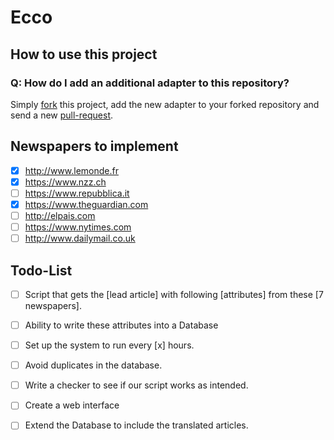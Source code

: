 # Ecco

## How to use this project

### Q: How do I add an additional adapter to this repository?
Simply [fork](https://github.com/therod/ecco#fork-destination-box) this project, add the new adapter to your forked repository and send a new [pull-request](https://github.com/therod/ecco/compare).

## Newspapers to implement
- [x] http://www.lemonde.fr
- [x] https://www.nzz.ch
- [ ] https://www.repubblica.it
- [x] https://www.theguardian.com
- [ ] http://elpais.com
- [ ] https://www.nytimes.com
- [ ] http://www.dailymail.co.uk

## Todo-List

- [ ] Script that gets the [lead article] with following [attributes] from these [7 newspapers].

- [ ] Ability to write these attributes into a Database

- [ ] Set up the system to run every [x] hours.

- [ ] Avoid duplicates in the database.

- [ ] Write a checker to see if our script works as intended.

- [ ] Create a web interface

- [ ] Extend the Database to include the translated articles.
